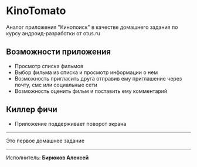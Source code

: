 # KinoTomato
Аналог приложения "Кинопоиск" в качестве домашнего задания по курсу андроид-разработки от otus.ru 

## Возможности приложения

- Просмотр списка фильмов
- Выбор фильма из списка и просмотр информации о нем
- Возможность пригласить друга отправив ему приглашение через почту, смс или социальные сети
- Возможность оценить фильм и поставить ему комментарий

## Киллер фичи

- Приложение поддерживает поворот экрана



____

Это первое домашнее задание

____

Исполнитель: **Бирюков Алексей**
